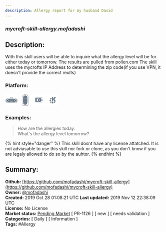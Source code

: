 ```yaml
---
description: Allergy report for my husband David
---
```


### _mycroft-skill-allergy.mofadashi_  
## Description:  
With this skill users will be able to inquire what the allergy level will be for either today or tomorrow.
The results are pulled from pollen.com
The skill uses the mycrofts IP Address to determining the zip code(if you use VPN, it doesn't provide the correct reults)  
  
  
### Platform:  
 ![Mark I](../.gitbook/assets/mark-1-icon.png)  ![Mark II](../.gitbook/assets/mark-2-icon.png)  ![Picroft](../.gitbook/assets/picroft-icon.png)  ![plasmoid](../.gitbook/assets/kde.png)   
### Examples:  
> How are the allergies today.  
> What's the allergy level tomorrow?  
  
{% hint style="danger" %}
This skill dosnt have any license attatched. It is not adviasable to use this skill nor fork or clone, as you don't know if you are legaly allowed to do so by the auhtor.
{% endhint %}
  
## Summary:  
**Github:** [https://github.com/mofadashi/mycroft-skill-allergy](https://github.com/mofadashi/mycroft-skill-allergy)  
**Owner:** [@mofadashi](https://github.com/mofadashi)  
**Created:** 2019 Oct 28 01:08:21 UTC  **Last updated:** 2019 Nov 12 22:38:09 UTC  
**License:** No License  
**Market status:** [Pending Market](https://market.mycroft.ai/skill/) [ PR-1126 ] [ new ] [ needs validation ]  
**Categories:** [ Daily ] [ Information ]   
**Tags:** \#Allergy   
